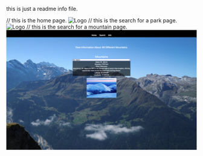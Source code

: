 this is just a readme info file. 

// this is the home page.
![Logo](image/Screenshot%202024-05-27%20at%207.27.54%20PM.png)
// this is the search for a park page. 
![Logo](image/Screenshot%202024-05-27%20at%207.28.10%20PM.png)
// this is the search for a mountain page.
![Logo](image/Screenshot%202024-05-27%20at%207.28.20%20PM.png)